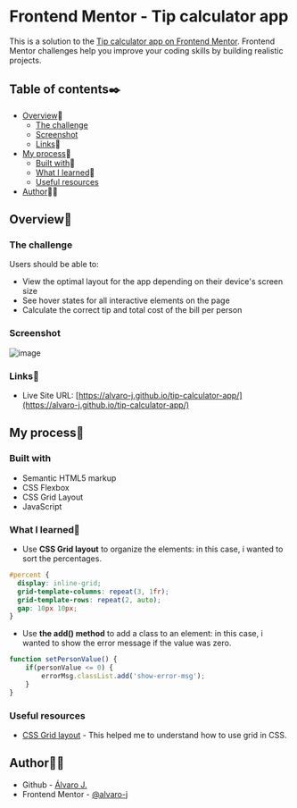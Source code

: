 # Frontend Mentor - Tip calculator app

This is a solution to the [Tip calculator app on Frontend Mentor](https://www.frontendmentor.io/challenges/tip-calculator-app-ugJNGbJUX). Frontend Mentor challenges help you improve your coding skills by building realistic projects. 

## Table of contents✒️

- [Overview](#overview)🎯
  - [The challenge](#the-challenge)
  - [Screenshot](#screenshot)
  - [Links](#links)🔗
- [My process](#my-process)🧩
  - [Built with](#built-with)🔨
  - [What I learned](#what-i-learned)📝
  - [Useful resources](#useful-resources)
- [Author](#author)🙋🏻

## Overview🎯

### The challenge

Users should be able to:

- View the optimal layout for the app depending on their device's screen size
- See hover states for all interactive elements on the page
- Calculate the correct tip and total cost of the bill per person

### Screenshot
![image](https://user-images.githubusercontent.com/86482525/132128435-8739d8c2-47d3-459d-8499-7ae465b4b7ae.png)

### Links🔗

- Live Site URL: [https://alvaro-j.github.io/tip-calculator-app/](https://alvaro-j.github.io/tip-calculator-app/)

## My process🧩

### Built with

- Semantic HTML5 markup
- CSS Flexbox
- CSS Grid Layout
- JavaScript

### What I learned📝

- Use <strong>CSS Grid layout</strong> to organize the elements: in this case, i wanted to sort the percentages.
```css
#percent {
  display: inline-grid;
  grid-template-columns: repeat(3, 1fr);
  grid-template-rows: repeat(2, auto);
  gap: 10px 10px;
}
```
- Use <strong>the add() method</strong> to add a class to an element: in this case, i wanted to show the error message if the value was zero.
```js
function setPersonValue() {
    if(personValue <= 0) {
        errorMsg.classList.add('show-error-msg');
    }
}
```

### Useful resources

- [CSS Grid layout](https://www.youtube.com/watch?v=hKXOVD2Yrj8) - This helped me to understand how to use grid in CSS.

## Author🙋🏻

- Github - [Álvaro J.](https://www.github.com/alvaro-j/)
- Frontend Mentor - [@alvaro-j](https://www.frontendmentor.io/profile/alvaro-j)
